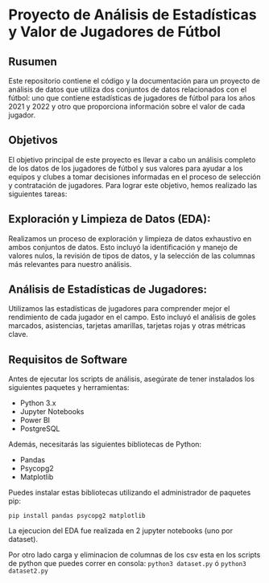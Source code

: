 # Proyecto de Análisis de Estadísticas y Valor de Jugadores de Fútbol

## Rusumen

Este repositorio contiene el código y la documentación para un proyecto de análisis de datos que utiliza dos conjuntos de datos relacionados con el fútbol: uno que contiene estadísticas de jugadores de fútbol para los años 2021 y 2022 y otro que proporciona información sobre el valor de cada jugador.

## Objetivos
El objetivo principal de este proyecto es llevar a cabo un análisis completo de los datos de los jugadores de fútbol y sus valores para ayudar a los equipos y clubes a tomar decisiones informadas en el proceso de selección y contratación de jugadores. Para lograr este objetivo, hemos realizado las siguientes tareas:

## Exploración y Limpieza de Datos (EDA):
Realizamos un proceso de exploración y limpieza de datos exhaustivo en ambos conjuntos de datos. Esto incluyó la identificación y manejo de valores nulos, la revisión de tipos de datos, y la selección de las columnas más relevantes para nuestro análisis.

## Análisis de Estadísticas de Jugadores:
Utilizamos las estadísticas de jugadores para comprender mejor el rendimiento de cada jugador en el campo. Esto incluyó el análisis de goles marcados, asistencias, tarjetas amarillas, tarjetas rojas y otras métricas clave.

## Requisitos de Software

Antes de ejecutar los scripts de análisis, asegúrate de tener instalados los siguientes paquetes y herramientas:

- Python 3.x
- Jupyter Notebooks
- Power BI
- PostgreSQL

Además, necesitarás las siguientes bibliotecas de Python:

- Pandas
- Psycopg2
- Matplotlib

Puedes instalar estas bibliotecas utilizando el administrador de paquetes pip:

```
pip install pandas psycopg2 matplotlib
```

La ejecucion del EDA fue realizada en 2 jupyter notebooks (uno por dataset).

Por otro lado carga y eliminacion de columnas de los csv esta en los scripts de python que puedes correr en consola:
```python3 dataset.py``` ó ```python3 dataset2.py```
